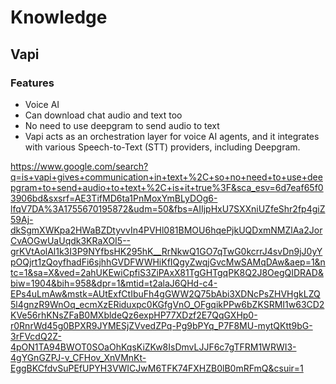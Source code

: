 # Knowledge

## Vapi

### Features 
- Voice AI
- Can download chat audio and text too 
- No need to use deepgram to send audio to text
- Vapi acts as an orchestration layer for voice AI agents, and it integrates with various Speech-to-Text (STT) providers, including Deepgram. 








https://www.google.com/search?q=is+vapi+gives+communication+in+text+%2C+so+no+need+to+use+deepgram+to+send+audio+to+text+%2C+is+it+true%3F&sca_esv=6d7eaf65f03906bd&sxsrf=AE3TifMD6ta1PnMoxYmBLyDOg6-lfqV7DA%3A1755670195872&udm=50&fbs=AIIjpHxU7SXXniUZfeShr2fp4giZ59Aj-dkSgmXWKpa2HWaBZDtyvvIn4PVHl081BMOU6hqePjkUQDxmNMZlAa2JorCvAOGwUaUqdk3KRaXOI5--grKVtAolAl1k3I3P9NYfbsHK295hK__RrNkwQ1GO7qTwG0kcrrJ4svDn9jJ0yYpOQjrt1zQoyfhadFi6sjhhGVDFWWHiKfIQgyZwqjGvcMwSAMqDAw&aep=1&ntc=1&sa=X&ved=2ahUKEwiCpfiS3ZiPAxX81TgGHTgqPK8Q2J8OegQIDRAD&biw=1904&bih=958&dpr=1&mtid=t2alaJ6QHd-c4-EPs4uLmAw&mstk=AUtExfCtIbuFh4gGWW2Q75bAbi3XDNcPsZHVHgkLZQ5l4gnzR9WnOq_ecmXzERiduxpc0KGfgVnO_OFgqikPPw6bZKSRMI1w63CD2KVe56rhKNsZFaB0MXbldeQz6expHP77XDzf2E7QqGXHp0-r0RnrWd45g0BPXR9JYMESjZVvedZPq-Pg9bPYq_P7F8MU-mytQKtt9bG-3rFVcdQ2Z-4pON1TA94BWOT0SOaOhKqsKiZKw8IsDmvLJJF6c7gTFRM1WRWI3-4gYGnGZPJ-v_CFHov_XnVMnKt-EggBKCfdvSuPEfUPYH3VWICJwM6TFK74FXHZB0lB0mRFmQ&csuir=1